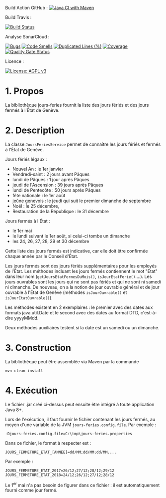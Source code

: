 Build Action GitHub :
[![Java CI with Maven](https://github.com/ivandalbosco/jours-feries-2/actions/workflows/maven.yml/badge.svg)](https://github.com/ivandalbosco/jours-feries-2/actions/workflows/maven.yml)

Build Travis :

[![Build Status](https://travis-ci.com/ivandalbosco/jours-feries-2.svg?branch=master)](https://travis-ci.com/ivandalbosco/jours-feries-2)

Analyse SonarCloud :

[![Bugs](https://sonarcloud.io/api/project_badges/measure?project=ch.ge.cti.ct%3Ajours-feries-IVAN&metric=bugs)](https://sonarcloud.io/dashboard?id=ch.ge.cti.ct%3Ajours-feries-IVAN)
[![Code Smells](https://sonarcloud.io/api/project_badges/measure?project=ch.ge.cti.ct%3Ajours-feries-IVAN&metric=code_smells)](https://sonarcloud.io/dashboard?id=ch.ge.cti.ct%3Ajours-feries-IVAN)
[![Duplicated Lines (%)](https://sonarcloud.io/api/project_badges/measure?project=ch.ge.cti.ct%3Ajours-feries-IVAN&metric=duplicated_lines_density)](https://sonarcloud.io/dashboard?id=ch.ge.cti.ct%3Ajours-feries-IVAN)
[![Coverage](https://sonarcloud.io/api/project_badges/measure?project=ch.ge.cti.ct%3Ajours-feries-IVAN&metric=coverage)](https://sonarcloud.io/dashboard?id=ch.ge.cti.ct%3Ajours-feries-IVAN)
[![Quality Gate Status](https://sonarcloud.io/api/project_badges/measure?project=ch.ge.cti.ct%3Ajours-feries-IVAN&metric=alert_status)](https://sonarcloud.io/dashboard?id=ch.ge.cti.ct%3Ajours-feries-IVAN)

Licence :

[![License: AGPL v3](https://img.shields.io/badge/License-AGPL%20v3-blue.svg)](https://www.gnu.org/licenses/why-affero-gpl.html)

# 1. Propos

La bibliothèque jours-feries fournit la liste des jours fériés et des jours fermés à l'État de Genève. 

# 2. Description

La classe ``JoursFeriesService`` permet de connaître les jours fériés et fermés à l'État de Genève.

Jours fériés légaux :
- Nouvel An : le 1er janvier
- Vendredi-saint : 2 jours avant Pâques
- lundi de Pâques : 1 jour après Pâques
- jeudi de l'Ascension : 39 jours après Pâques
- lundi de Pentecôte : 50 jours après Pâques
- fête nationale : le 1er août
- jeûne genevois : le jeudi qui suit le premier dimanche de septembre
- Noël : le 25 décembre,
- Restauration de la République : le 31 décembre

Jours fermés à l'État :
- le 1er mai
- le lundi suivant le 1er août, si celui-ci tombe un dimanche
- les 24, 26, 27, 28, 29 et 30 décembre

Cette liste des jours fermés est indicative, car elle doit être confirmée chaque année par le Conseil d'État.

Les jours fermés sont des jours fériés supplémentaires pour les employés de l'État.
Les méthodes incluant les jours fermés contiennent le mot "Etat" dans leur nom (``getJoursEtatFermesDuMois()``, 
``isJourEtatFerie()``....).
Les jours ouvrables sont les jours qui ne sont pas fériés et qui ne sont ni samedi ni dimanche. De nouveau, 
on a la notion de jour ouvrable général et de jour ouvrable à l'État de Genève (méthodes ``isJourOuvrable()`` et
``isJourEtatOuvrable()``).

Les méthodes existent en 2 exemplaires : le premier avec des dates aux formats java.util.Date et le second
avec des dates au format DTD, c'est-à-dire yyyyMMdd.

Deux méthodes auxiliaires testent si la date est un samedi ou un dimanche.

# 3. Construction

La bibliothèque peut être assemblée via Maven par la commande

```mvn clean install```

# 4. Exécution

Le fichier .jar créé ci-dessus peut ensuite être intégré à toute application Java 8+.

Lors de l'exécution, il faut fournir le fichier contenant les jours fermés, au moyen d'une variable de la JVM 
``jours-feries.config.file``. Par exemple :
```
-Djours-feries.config.file=C:\tmp\jours-feries.properties
```

Dans ce fichier, le format à respecter est :
```
JOURS_FERMETURE_ETAT_[ANNÉE]=dd/MM;dd/MM;dd/MM....
```

Par exemple :
```
JOURS_FERMETURE_ETAT_2017=26/12;27/12;28/12;29/12
JOURS_FERMETURE_ETAT_2018=24/12;26/12;27/12;28/12
```
Le 1<sup>er</sup> mai n'a pas besoin de figurer dans ce fichier : il est automatiquement fourni comme jour fermé.

